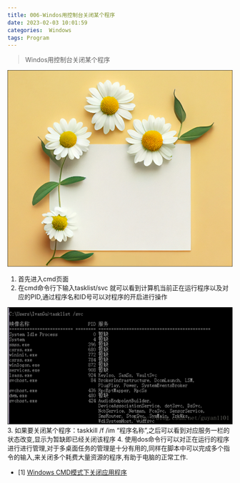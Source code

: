 ```yaml
---
title: 006-Windos用控制台关闭某个程序
date: 2023-02-03 10:01:59
categories:  Windows
tags: Program
---
```


>Windos用控制台关闭某个程序


<!--more-->





![](../images/20230203/2023020302.PNG)


1. 首先进入cmd页面
2. 在cmd命令行下输入tasklist/svc 就可以看到计算机当前正在运行程序以及对应的PID,通过程序名和ID号可以对程序的开启进行操作
   
![](../images/20230203/2023020301.PNG)
3. 如果要关闭某个程序：taskkill /f /im “程序名称”,之后可以看到对应服务一栏的状态改变,显示为暂缺即已经关闭该程序
4. 使用dos命令行可以对正在运行的程序进行进行管理,对于多桌面任务的管理是十分有用的,同样在脚本中可以完成多个指令的输入,来关闭多个耗费大量资源的程序,有助于电脑的正常工作.




















* [1] [Windows CMD模式下关闭应用程序](https://blog.csdn.net/guyan1101/article/details/72817956)